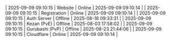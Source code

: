 | 2025-09-09 09:10:15 | Website | Online | 2025-09-09 09:10:14 |
| 2025-09-09 09:10:15 | Registration | Online | 2025-09-09 09:10:14 |
| 2025-09-09 09:10:15 | Auth Server | Offline | 2025-08-18 09:33:31 |
| 2025-09-09 09:10:15 | Kezan (PvE) | Offline | 2025-08-03 17:58:02 |
| 2025-09-09 09:10:15 | Gurubashi (PvP) | Offline | 2025-08-23 21:44:06 |
| 2025-09-09 09:10:15 | Cloudflare | Online | 2025-09-09 09:10:14 |
